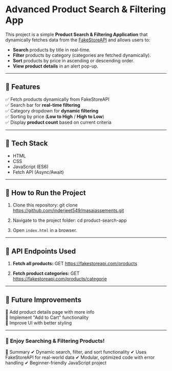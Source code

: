 # Advanced Product Search & Filtering App

This project is a simple **Product Search & Filtering Application** that dynamically fetches data from the [FakeStoreAPI](https://fakestoreapi.com/products) and allows users to:

- **Search** products by title in real-time.
- **Filter** products by category (categories are fetched dynamically).
- **Sort** products by price in ascending or descending order.
- **View product details** in an alert pop-up.

---

## **🔹 Features**
✅ Fetch products dynamically from FakeStoreAPI  
✅ Search bar for **real-time filtering**  
✅ Category dropdown for **dynamic filtering**  
✅ Sorting by price (**Low to High** / **High to Low**)  
✅ Display **product count** based on current criteria  

---

## **🔹 Tech Stack**
- HTML
- CSS
- JavaScript (ES6)
- Fetch API (Async/Await)

---

## **🔹 How to Run the Project**
1. Clone this repository:
git clone https://github.com/inderjeet549/masaiassements.git

2. Navigate to the project folder:
cd product-search-app

3. Open `index.html` in a browser.

---

## **🔹 API Endpoints Used**
1. **Fetch all products:**
GET https://fakestoreapi.com/products

2. **Fetch product categories:**
GET https://fakestoreapi.com/products/categorie

---

## **🔹 Future Improvements**
🔹 Add product details page with more info  
🔹 Implement "Add to Cart" functionality  
🔹 Improve UI with better styling  

---

### 🚀 **Enjoy Searching & Filtering Products!**
🎯 Summary
✔ Dynamic search, filter, and sort functionality
✔ Uses FakeStoreAPI for real-world data
✔ Modular, optimized code with error handling
✔ Beginner-friendly JavaScript project

